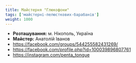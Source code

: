 ```yaml
---
title: Майстерня "Глюкофони"
tags: ['майстерні-пелюсткових-барабанів']
weight: 1000
---
```


- **Розташування:** м. Нікополь, Україна
- **Майстер:** Анатолій Іванов
- https://facebook.com/groups/544255582431269/
- https://facebook.com/profile.php?id=100039896807761
- https://instagram.com/penta_tongue
